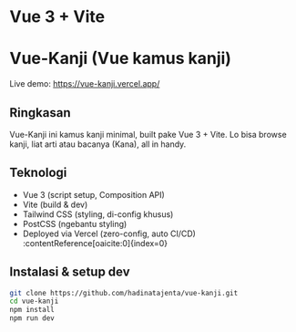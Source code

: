 # Vue 3 + Vite

# Vue-Kanji (Vue kamus kanji)

Live demo: https://vue-kanji.vercel.app/

## Ringkasan
Vue-Kanji ini kamus kanji minimal, built pake Vue 3 + Vite. Lo bisa browse kanji, liat arti atau bacanya (Kana), all in handy.

## Teknologi
- Vue 3 (script setup, Composition API)
- Vite (build & dev)
- Tailwind CSS (styling, di-config khusus)
- PostCSS (ngebantu styling)
- Deployed via Vercel (zero-config, auto CI/CD) :contentReference[oaicite:0]{index=0}

## Instalasi & setup dev
```bash
git clone https://github.com/hadinatajenta/vue-kanji.git
cd vue-kanji
npm install
npm run dev

